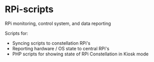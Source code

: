 # RPi-scripts
RPi monitoring, control system, and data reporting

Scripts for:

- Syncing scripts to constellation RPi's
- Reporting hardware / OS state to central RPi's
- PHP scripts for showing state of RPi Constellation in Kiosk mode


